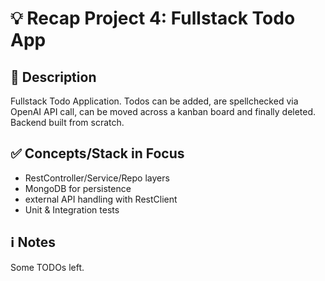 # 💡 Recap Project 4: Fullstack Todo App

## 📒 Description
Fullstack Todo Application. Todos can be added, are spellchecked via OpenAI API call, can be moved across a kanban board and finally deleted. Backend built from scratch.

## ✅ Concepts/Stack in Focus
- RestController/Service/Repo layers
- MongoDB for persistence
- external API handling with RestClient
- Unit & Integration tests

## ℹ️ Notes
Some TODOs left.
